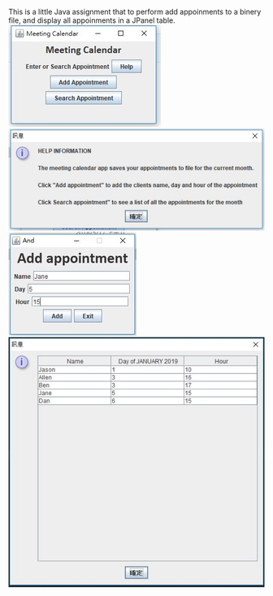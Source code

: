 This is a little Java assignment that to perform add appoinments to a binery file, and display all appoinments in a JPanel table.
![Image1](https://github.com/evonne1/Java-MeetingCalendar/blob/master/screenshots/01.JPG)
![Image2](https://github.com/evonne1/Java-MeetingCalendar/blob/master/screenshots/02.JPG)
![Image3](https://github.com/evonne1/Java-MeetingCalendar/blob/master/screenshots/03.JPG)
![Image4](https://github.com/evonne1/Java-MeetingCalendar/blob/master/screenshots/04.JPG)

